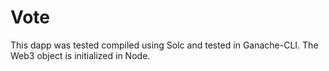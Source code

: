 # Vote

This dapp was tested compiled using Solc and tested in Ganache-CLI. The Web3 object is initialized in Node.
